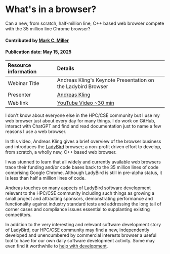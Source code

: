 # What's in a browser?
<!--deck text start-->
Can a new, from scratch, half-million line, C++ based web browser compete with the 35 million line Chrome browser?
<!--deck text end-->

#### Contributed by [Mark C. Miller](https://github.com/markcmiller86 "Mark C. Miller GitHub Profile")
#### Publication date: May 15, 2025

Resource information | Details
:--- | :--- 
Webinar Title | Andreas Kling's Keynote Presentation on the Ladybird Browser
Presenter | [Andreas Kling](https://www.youtube.com/@awesomekling)
Web link | [YouTube Video ~30 min](https://youtu.be/9YM7pDMLvr4?si=snHsYVzCLssfgyns)

I don't know about everyone else in the HPC/CSE community but I use my web browser just about every day for many things.
I do work on GitHub, interact with ChatGPT and find and read documentation just to name a few reasons I use a web browser.

In this video, Andreas Kling gives a brief overview of the browser business and introduces the [LadyBird](https://ladybird.org) browser; a non-profit driven effort to develop, from scratch, a wholly new, C++ based web browser.

I was stunned to learn that all widely and currently available web browsers trace their funding and/or code bases back to the 35 million lines of code comprising Google Chrome.
Although LadyBird is still in pre-alpha status, it is less than half a million lines of code.

Andreas touches on many aspects of LadyBird software development relevant to the HPC/CSE community including such things as growing a small project and attracting sponsors, demonstrating performance and functionality against industry standard tests and addressing the long tail of corner cases and compliance issues essential to supplanting existing competitors.

In addition to the very interesting and relevant software development story of LadyBird, our HPC/CSE community may find a new, independently developed and unencumbered by commercial interests browser a useful tool to have for our own daily software development activity.
Some may even find it worthwhile to [help with development](https://github.com/LadybirdBrowser/ladybird).

<!---
Publish: yes
Pinned: no
Topics: Software engineering, Projects and organizations
RSS update: 2025-05-15
--->
